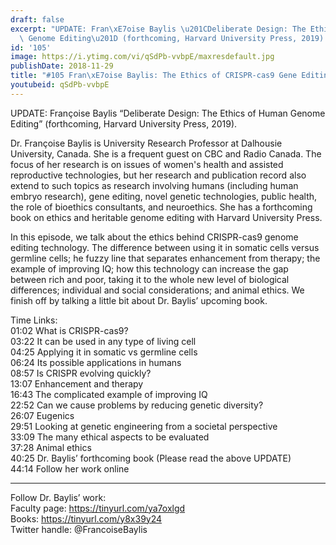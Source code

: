 ```yaml
---
draft: false
excerpt: "UPDATE: Fran\xE7oise Baylis \u201CDeliberate Design: The Ethics of Human\
  \ Genome Editing\u201D (forthcoming, Harvard University Press, 2019)."
id: '105'
image: https://i.ytimg.com/vi/qSdPb-vvbpE/maxresdefault.jpg
publishDate: 2018-11-29
title: "#105 Fran\xE7oise Baylis: The Ethics of CRISPR-cas9 Gene Editing Technology"
youtubeid: qSdPb-vvbpE
---
```

<div class="timelinks">

UPDATE: Françoise Baylis “Deliberate Design: The Ethics of Human Genome Editing” (forthcoming, Harvard University Press, 2019).

Dr. Françoise Baylis is University Research Professor at Dalhousie University, Canada. She is a frequent guest on CBC and Radio Canada. The focus of her research is on issues of women's health and assisted reproductive technologies, but her research and publication record also extend to such topics as research involving humans (including human embryo research), gene editing, novel genetic technologies, public health, the role of bioethics consultants, and neuroethics. She has a forthcoming book on ethics and heritable genome editing with Harvard University Press.

In this episode, we talk about the ethics behind CRISPR-cas9 genome editing technology. The difference between using it in somatic cells versus germline cells; he fuzzy line that separates enhancement from therapy; the example of improving IQ; how this technology can increase the gap between rich and poor, taking it to the whole new level of biological differences; individual and social considerations; and animal ethics. We finish off by talking a little bit about Dr. Baylis’ upcoming book.

Time Links:  
<time>01:02</time> What is CRISPR-cas9?  
<time>03:22</time> It can be used in any type of living cell                    
<time>04:25</time> Applying it in somatic vs germline cells         
<time>06:24</time> Its possible applications in humans          
<time>08:57</time> Is CRISPR evolving quickly?            
<time>13:07</time> Enhancement and therapy    
<time>16:43</time> The complicated example of improving IQ  
<time>22:52</time> Can we cause problems by reducing genetic diversity?  
<time>26:07</time> Eugenics  
<time>29:51</time> Looking at genetic engineering from a societal perspective  
<time>33:09</time> The many ethical aspects to be evaluated  
<time>37:28</time> Animal ethics  
<time>40:25</time> Dr. Baylis’ forthcoming book  (Please read the above UPDATE)  
<time>44:14</time> Follow her work online

---

Follow Dr. Baylis’ work:  
Faculty page: https://tinyurl.com/ya7oxlgd  
Books: https://tinyurl.com/y8x39y24  
Twitter handle: @FrancoiseBaylis
</div>

